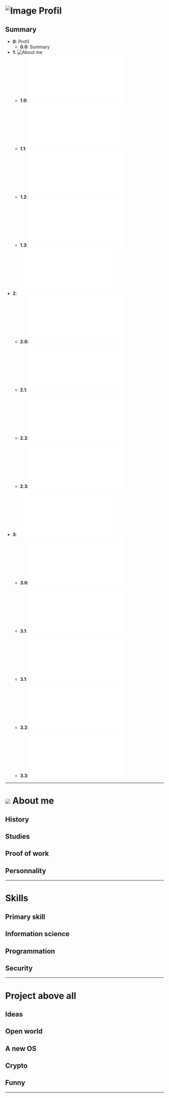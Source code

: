 # ![Image](https://avatars1.githubusercontent.com/u/35545973?s=256&v=3) Profil
## Summary
- **0**: Profil
  - **0.0**: Summary
- **1**: ![About me](#0-0)
  - **1.0**: ![History](/Profil.md#history)
  - **1.1**: ![Studies](/Profil.md#studies)
  - **1.2**: ![Proof of Work](/POW.md)
  - **1.3**: ![Personnality](/Profil.md#personnality)
- **2**: ![Skills](/Profil.md#skills)
  - **2.0**: ![Primary skill](/Profil.md#primary-skill)
  - **2.1**: ![Information science](/Profil.md#information-science)
  - **2.2**: ![Programmation](/Profil.md#programmation)
  - **2.3**: ![Security](/Profil.md#security)
- **3**: ![Projects above all](/Profil.md#projects-above-all)
  - **3.0**: ![Ideas](/Profil.md#ideas)
  - **3.1**: ![Open World](/Profil.md#open-world)
  - **3.1**: ![A new_OS](/Profil.md#a-new-os)
  - **3.2**: ![Crypto](/Profil.md#crypto)
  - **3.3**: ![Funny](/Profil.md#funny)
***

# ![](#0-0) About me

## History
## Studies
## Proof of work
## Personnality
***

# Skills

## Primary skill
## Information science
## Programmation
## Security
***

# Project above all

## Ideas
## Open world
## A new OS
## Crypto
## Funny
***
